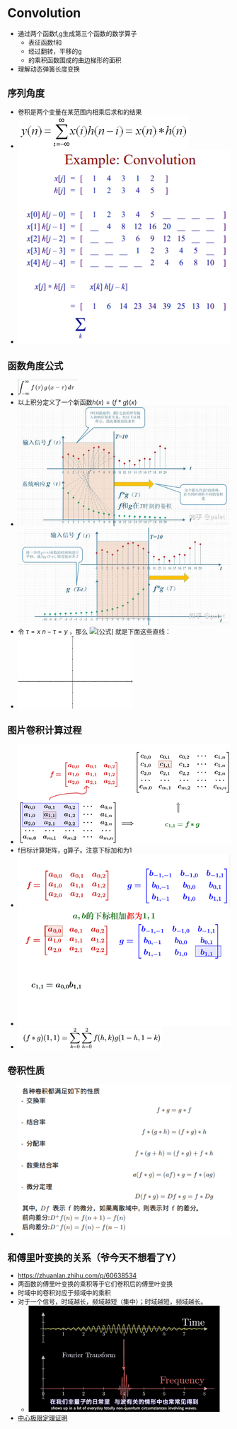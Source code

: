 # Convolution

- 通过两个函数f,g生成第三个函数的数学算子
  - 表征函数f和
  - 经过翻转，平移的g
  - 的乘积函数围成的曲边梯形的面积
- 理解动态弹簧长度变换

## 序列角度

- 卷积是两个变量在某范围内相乘后求和的结果
- ![img](Convolution.assets/2f738bd4b31c8701160cdc36267f9e2f0608ffac.png)
- ![image-20210131182154315](Convolution.assets/image-20210131182154315.png)

## 函数角度公式

- <img src="Convolution.assets/image-20210131172155053.png" alt="image-20210131172155053" style="zoom:50%;" />
- 以上积分定义了一个新函数$h(x)=(f*g)(x)$
- ![img](Convolution.assets/v2-de38ad49f9a1c99dafcc5d0a7fcac2ef_720w.jpg)![img](Convolution.assets/v2-847a8d7c444508862868fa27f2b4c129_720w.jpg)
- 令 $\tau =x$ $n-\tau = y$ ，那么 ![[公式]](https://www.zhihu.com/equation?tex=x%2By%3Dn) 就是下面这些直线：
- <img src="Convolution.assets/v2-8be52f6bada3f7a21cebfc210d2e7ea0_hd.gif" alt="img" style="zoom:50%;" />

## 图片卷积计算过程

- ![img](Convolution.assets/v2-5ee9a99988137a42d1067deab36c4e51_720w.png)
- f目标计算矩阵，g算子。注意下标加和为1
- ![image-20210131174840016](Convolution.assets/image-20210131174840016.png)
- ![img](Convolution.assets/v2-c658110eafe027eded16864fb6a28f46_hd.gif)
- <img src="Convolution.assets/image-20210131175016457.png" alt="image-20210131175016457" style="zoom:60%;" />

## 卷积性质

- ![image-20210131223601395](Convolution.assets/image-20210131223601395.png)

## 和傅里叶变换的关系（爷今天不想看了Y）

- https://zhuanlan.zhihu.com/p/60638534
- 两函数的傅里叶变换的乘积等于它们卷积后的傅里叶变换
- 时域中的卷积对应于频域中的乘积
- 对于一个信号，时域越长，频域越短（集中）；时域越短，频域越长。
  - ![img](Convolution.assets/v2-b6308a5acd21dfb0c1fb2fc13d144e90_b.webp)
- [中心极限定理证明](https://www.cnblogs.com/TaigaCon/p/5014957.html)

